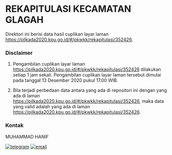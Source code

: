 
# REKAPITULASI KECAMATAN GLAGAH

Direktori ini berisi data hasil cuplikan layar laman https://pilkada2020.kpu.go.id/#/pkwkk/rekapitulasi/352426.

### Disclaimer

1. Pengambilan cuplikan layar laman https://pilkada2020.kpu.go.id/#/pkwkk/rekapitulasi/352426 dilakukan setiap 1 jam sekali. Pengambilan cuplikan layar laman tersebut dimulai pada tanggal 13 Desember 2020 pukul 17.00 WIB.

2. Bila terjadi perbedaan data antara yang ada di repositori ini dengan yang ada di laman https://pilkada2020.kpu.go.id/#/pkwkk/rekapitulasi/352426, maka data yang valid adalah yang ada di laman https://pilkada2020.kpu.go.id/#/pkwkk/rekapitulasi/352426.

### Kontak

MUHAMMAD HANIF

[![telegram](https://img.shields.io/badge/telegram-@muhammad__hanif-blue)](https://t.me/muhammad_hanif) [![email](https://img.shields.io/badge/email-moehammadhanif@gmail.com-white)](mailto:moehammadhanif@gmail.com)


